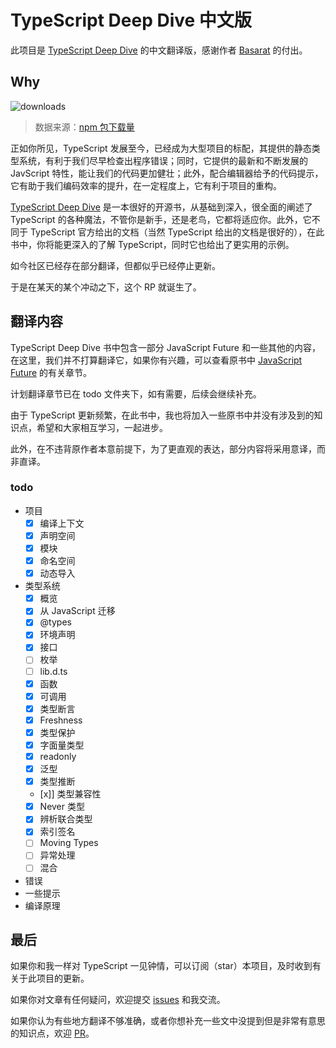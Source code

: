 
# TypeScript Deep Dive 中文版

此项目是 [TypeScript Deep Dive](https://github.com/basarat/typescript-book/) 的中文翻译版，感谢作者 [Basarat](https://github.com/basarat) 的付出。

## Why

![downloads](http://ovshyp9zv.bkt.clouddn.com/typescript-downloads.jpeg)

> 数据来源：[npm 包下载量](https://npm-stat.com/charts.html?package=typescript&from=2016-01-01&to=2018-07-31)

正如你所见，TypeScript 发展至今，已经成为大型项目的标配，其提供的静态类型系统，有利于我们尽早检查出程序错误；同时，它提供的最新和不断发展的 JavScript 特性，能让我们的代码更加健壮；此外，配合编辑器给予的代码提示，它有助于我们编码效率的提升，在一定程度上，它有利于项目的重构。

[TypeScript Deep Dive](https://github.com/basarat/typescript-book/) 是一本很好的开源书，从基础到深入，很全面的阐述了 TypeScript 的各种魔法，不管你是新手，还是老鸟，它都将适应你。此外，它不同于 TypeScript 官方给出的文档（当然 TypeScript 给出的文档是很好的），在此书中，你将能更深入的了解 TypeScript，同时它也给出了更实用的示例。

如今社区已经存在部分翻译，但都似乎已经停止更新。

于是在某天的某个冲动之下，这个 RP 就诞生了。

## 翻译内容

TypeScript Deep Dive 书中包含一部分 JavaScript Future 和一些其他的内容，在这里，我们并不打算翻译它，如果你有兴趣，可以查看原书中 [JavaScript Future](https://basarat.gitbooks.io/typescript/content/docs/future-javascript.html) 的有关章节。

计划翻译章节已在 todo 文件夹下，如有需要，后续会继续补充。

由于 TypeScript 更新频繁，在此书中，我也将加入一些原书中并没有涉及到的知识点，希望和大家相互学习，一起进步。

此外，在不违背原作者本意前提下，为了更直观的表达，部分内容将采用意译，而非直译。

### todo

- 项目
  - [x] 编译上下文
  - [x] 声明空间
  - [x] 模块
  - [x] 命名空间
  - [x] 动态导入
- 类型系统
  - [x] 概览
  - [x] 从 JavaScript 迁移
  - [x] @types
  - [x] 环境声明
  - [x] 接口
  - [ ] 枚举
  - [ ] lib.d.ts
  - [x] 函数
  - [x] 可调用
  - [x] 类型断言
  - [x] Freshness
  - [x] 类型保护
  - [x] 字面量类型
  - [x] readonly
  - [x] 泛型
  - [x] 类型推断
  - [x]] 类型兼容性
  - [x] Never 类型
  - [x] 辨析联合类型
  - [x] 索引签名
  - [ ] Moving Types
  - [ ] 异常处理
  - [ ] 混合
- 错误
- 一些提示
- 编译原理

## 最后

如果你和我一样对 TypeScript 一见钟情，可以订阅（star）本项目，及时收到有关于此项目的更新。

如果你对文章有任何疑问，欢迎提交 [issues](https://github.com/jkchao/typescript-book-chinese/issues) 和我交流。

如果你认为有些地方翻译不够准确，或者你想补充一些文中没提到但是非常有意思的知识点，欢迎 [PR](https://github.com/jkchao/typescript-book-chinese/pulls)。